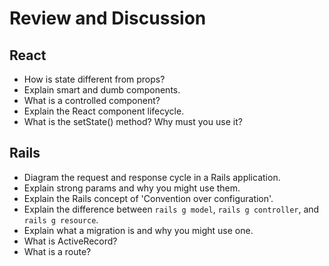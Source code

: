 # Review and Discussion

## React

- How is state different from props?
- Explain smart and dumb components.
- What is a controlled component?
- Explain the React component lifecycle.
- What is the setState() method? Why must you use it?


## Rails

- Diagram the request and response cycle in a Rails application.
- Explain strong params and why you might use them.
- Explain the Rails concept of 'Convention over configuration'.
- Explain the difference between `rails g model`, `rails g controller`, and `rails g resource`.
- Explain what a migration is and why you might use one.
- What is ActiveRecord?
- What is a route?